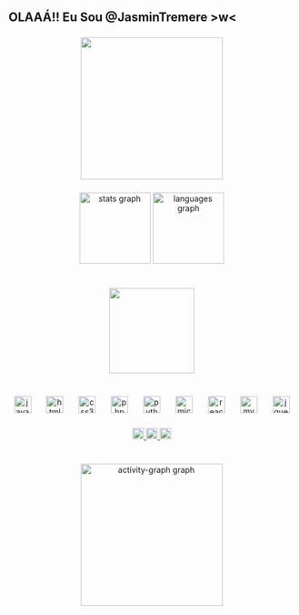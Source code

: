 <br clear="both">

<h2 align="left">OLAAÁ!! Eu Sou @JasminTremere >w<</h2>

###

<div align="center">
  <img height="250" src="https://i.pinimg.com/originals/96/62/f9/9662f9d0b3df22f01681b9b2344665bb.gif"  />
</div>

###

<div align="center">
  <img src="https://github-readme-stats.vercel.app/api?username=JasminTremere&hide_title=false&hide_rank=false&show_icons=true&include_all_commits=true&count_private=true&disable_animations=false&theme=radical&locale=en&hide_border=true" height="125" alt="stats graph"  />
  <img src="https://github-readme-stats.vercel.app/api/top-langs?username=JasminTremere&locale=en&hide_title=false&layout=compact&card_width=320&langs_count=5&theme=radical&hide_border=true" height="125" alt="languages graph"  />
</div>

###

<br clear="both">

<div align="center">
  <img height="150" src="https://i.pinimg.com/originals/b2/eb/42/b2eb426c602cc4e6d7e6f74498ebe664.gif"  />
</div>

###

<br clear="both">

<div align="center">
  <img src="https://cdn.jsdelivr.net/gh/devicons/devicon/icons/javascript/javascript-plain.svg" height="30" alt="javascript logo"  />
  <img width="19" />
  <img src="https://cdn.jsdelivr.net/gh/devicons/devicon/icons/html5/html5-plain-wordmark.svg" height="30" alt="html5 logo"  />
  <img width="19" />
  <img src="https://cdn.jsdelivr.net/gh/devicons/devicon/icons/css3/css3-plain-wordmark.svg" height="30" alt="css3 logo"  />
  <img width="19" />
  <img src="https://cdn.jsdelivr.net/gh/devicons/devicon/icons/php/php-original.svg" height="30" alt="php logo"  />
  <img width="19" />
  <img src="https://cdn.jsdelivr.net/gh/devicons/devicon/icons/python/python-original-wordmark.svg" height="30" alt="python logo"  />
  <img width="19" />
  <img src="https://cdn.jsdelivr.net/gh/devicons/devicon/icons/microsoftsqlserver/microsoftsqlserver-plain-wordmark.svg" height="30" alt="microsoftsqlserver logo"  />
  <img width="19" />
  <img src="https://cdn.jsdelivr.net/gh/devicons/devicon/icons/react/react-original-wordmark.svg" height="30" alt="react logo"  />
  <img width="19" />
  <img src="https://cdn.jsdelivr.net/gh/devicons/devicon/icons/mysql/mysql-plain-wordmark.svg" height="30" alt="mysql logo"  />
  <img width="19" />
  <img src="https://cdn.simpleicons.org/jquery/0769AD" height="30" alt="jquery logo"  />
</div>

###

<div align="center">
  <a href="mailto:yasminmariarmenardo@gmail.com" target="_blank">
    <img src="https://img.shields.io/static/v1?message=Gmail&logo=gmail&label=&color=C70424&logoColor=white&labelColor=&style=for-the-badge" height="20" alt="gmail logo"  />
  </a>
  <a href="https://www.instagram.com/_kitty_dead_/" target="_blank">
    <img src="https://img.shields.io/static/v1?message=Instagram&logo=instagram&label=&color=C80061&logoColor=white&labelColor=&style=for-the-badge" height="20" alt="instagram logo"  />
  </a>
  <a href="https://www.linkedin.com/in/yasmin-maria-rodrigues-menardo-75790228a/" target="_blank">
    <img src="https://img.shields.io/static/v1?message=LinkedIn&logo=linkedin&label=&color=002472&logoColor=white&labelColor=&style=for-the-badge" height="20" alt="linkedin logo"  />
  </a>
</div>

###

<br clear="both">

<div align="center">
  <img src="https://github-readme-activity-graph.vercel.app/graph?username=JasminTremere&radius=16&theme=redical&area=true&order=5&hide_border=true&hide_title=true" height="250" alt="activity-graph graph"  />
</div>

###
